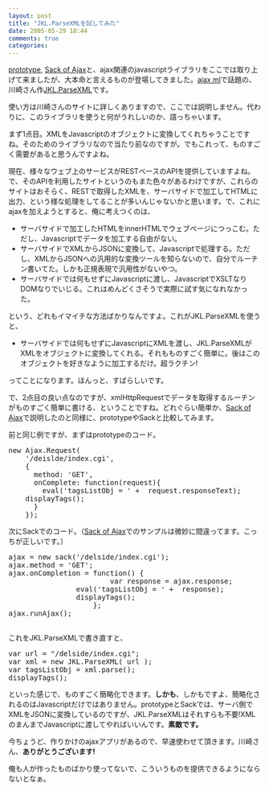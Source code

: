 ```yaml
---
layout: post
title: "JKL.ParseXMLを試してみた"
date: 2005-05-29 18:44
comments: true
categories: 
---
```

<p class="entryBody">
<a href="http://prototype.conio.net/" target="_blank">prototype</a>, <a href="http://www.twilightuniverse.com/2005/05/sack-of-ajax/" target="_blank">Sack of Ajax</a>と、ajax関連のjavascriptライブラリをここでは取り上げて来ましたが、大本命と言えるものが登場してきました。<a href="http://zerobase.jp/blog/entry-215.html" target="_blank">ajax ml</a>で話題の、川崎さん作<a href="http://www.kawa.net/works/js/jkl/parsexml.html" target="_blank">JKL.ParseXML</a>です。
</p>

<p class="entryBody">
使い方は川崎さんのサイトに詳しくありますので、ここでは説明しません。代わりに、このライブラリを使うと何がうれしいのか、語っちゃいます。
</p>

<p class="entryBody">
まず1点目。XMLをJavascriptのオブジェクトに変換してくれちゃうことですね。そのためのライブラリなので当たり前なのですが。でもこれって、ものすごく需要があると思うんですよね。
</p>

<p class="entryBody">
現在、様々なウェブ上のサービスがRESTベースのAPIを提供していますよね。で、そのAPIを利用したサイトというのもまた色々があるわけですが、これらのサイトはおそらく、RESTで取得したXMLを、サーバサイドで加工してHTMLに出力、という様な処理をしてることが多いんじゃないかと思います。で、これにajaxを加えようとすると、俺に考えつくのは、
</p>

<ul class="entryBody">
<li>サーバサイドで加工したHTMLをinnerHTMLでウェブページにつっこむ。ただし、Javascriptでデータを加工する自由がない。</li>
<li>サーバサイドでXMLからJSONに変換して、Javascriptで処理する。ただし、XMLからJSONへの汎用的な変換ツールを知らないので、自分でルーチン書いてた。しかも正規表現で汎用性がないやつ。</li>
<li>サーバサイドでは何もせずにJavascriptに渡し、JavascriptでXSLTなりDOMなりでいじる。これはめんどくさそうで実際に試す気になれなかった。</li>
</ul>

<p class="entryBody">
という、どれもイマイチな方法ばかりなんですよ。これがJKL.ParseXMLを使うと、
</p>

<ul class="entryBody">
<li>サーバサイドでは何もせずにJavascriptにXMLを渡し、JKL.ParseXMLがXMLをオブジェクトに変換してくれる。それもものすごく簡単に。後はこのオブジェクトを好きなように加工するだけ。超ラクチン!</li>
</ul>

<p class="entryBody">
ってことになります。ほんっと、すばらしいです。
</p>

<p class="entryBody">
で、2点目の良い点なのですが、xmlHttpRequestでデータを取得するルーチンがものすごく簡単に書ける、ということですね。どれぐらい簡単か、<a href="http://mizzy.org/program/sackOfAjax.html" target="_blank">Sack of Ajax</a>で説明したのと同様に、prototypeやSackと比較してみます。
</p>

<p class="entryBody">
前と同じ例ですが、まずはprototypeのコード。
</p>


<pre class="code">
new Ajax.Request(
    '/deislde/index.cgi',
    {
      method: 'GET',
      onComplete: function(request){
        eval('tagsListObj = ' +  request.responseText);
	displayTags();
      }
    });
</pre>

<p class="entryBody">
次にSackでのコード。（<a href="http://mizzy.org/program/sackOfAjax.html" target="_blank">Sack of Ajax</a>でのサンプルは微妙に間違ってます。こっちが正しいです。）
</p>

<pre class="code">
ajax = new sack('/delside/index.cgi');
ajax.method = 'GET';
ajax.onCompletion = function() {
                        var response = ajax.response;
		        eval('tagsListObj = ' +  response);
		        displayTags();
                    };
ajax.runAjax();

</pre>

<p class="entryBody">
これをJKL.ParseXMLで書き直すと、
</p>

<pre class="code">
var url = "/delside/index.cgi";
var xml = new JKL.ParseXML( url );
var tagsListObj = xml.parse();
displayTags();
</pre>

<p class="entryBody">
といった感じで、ものすごく簡略化できます。<strong>しかも</strong>、しかもですよ、簡略化されるのはJavascriptだけではありません。prototypeとSackでは、サーバ側でXMLをJSONに変換しているのですが、JKL.ParseXMLはそれすらも不要!XMLのまんまでJavascriptに渡してやればいいんです。<strong>素敵です。</strong>
</p>

<p class="entryBody">
今ちょうど、作りかけのajaxアプリがあるので、早速使わせて頂きます。川崎さん、<strong>ありがとうございます!</strong>
</p>

<p class="entryBody">
俺も人が作ったものばかり使ってないで、こういうものを提供できるようにならないとなぁ。
</p>